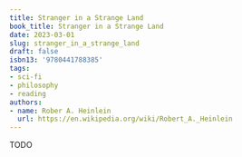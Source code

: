 ```yaml
---
title: Stranger in a Strange Land
book_title: Stranger in a Strange Land
date: 2023-03-01
slug: stranger_in_a_strange_land
draft: false
isbn13: '9780441788385'
tags:
- sci-fi
- philosophy
- reading
authors:
- name: Rober A. Heinlein
  url: https://en.wikipedia.org/wiki/Robert_A._Heinlein
---
```



TODO
